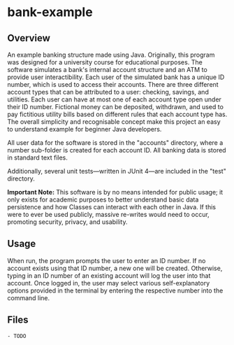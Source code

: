 # bank-example
## Overview
An example banking structure made using Java. Originally, this program was designed for a university course for educational purposes. The software simulates a bank's internal account structure and an ATM to provide user interactibility. Each user of the simulated bank has a unique ID number, which is used to access their accounts. There are three different account types that can be attributed to a user: checking, savings, and utilities. Each user can have at most one of each account type open under their ID number. Fictional money can be deposited, withdrawn, and used to pay fictitious utility bills based on different rules that each account type has. The overall simplicity and recognisable concept make this project an easy to understand example for beginner Java developers. 

All user data for the software is stored in the "accounts" directory, where a number sub-folder is created for each account ID. All banking data is stored in standard text files. 

Additionally, several unit tests—written in JUnit 4—are included in the "test" directory.

**Important Note:** This software is by no means intended for public usage; it only exists for academic purposes to better understand basic data persistence and how Classes can interact with each other in Java. If this were to ever be used publicly, massive re-writes would need to occur, promoting security, privacy, and usability. 
## Usage
When run, the program prompts the user to enter an ID number. If no account exists using that ID number, a new one will be created. Otherwise, typing in an ID number of an existing account will log the user into that account. Once logged in, the user may select various self-explanatory options provided in the terminal by entering the respective number into the command line. 
## Files
```
- TODO
```

